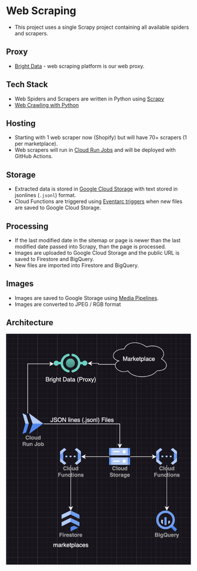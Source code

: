 # Web Scraping

- This project uses a single Scrapy project containing all available spiders and scrapers.

## Proxy

- [Bright Data](https://brightdata.com/) - web scraping platform is our web proxy.

## Tech Stack

- Web Spiders and Scrapers are written in Python using [Scrapy](https://scrapy.org/)
- [Web Crawling with Python](https://brightdata.com/blog/how-tos/web-crawling-with-python)

## Hosting

- Starting with 1 web scraper now (Shopify) but will have 70+ scrapers (1 per marketplace).
- Web scrapers will run in [Cloud Run Jobs](https://cloud.google.com/run/docs/create-jobs) and will be deployed with GitHub Actions.

## Storage

- Extracted data is stored in [Google Cloud Storage](https://cloud.google.com/storage) with text stored in jsonlines (`.jsonl`) format.
- Cloud Functions are triggered using [Eventarc triggers](https://cloud.google.com/functions/docs/calling/eventarc) when new files are saved to Google Cloud Storage.

## Processing

- If the last modified date in the sitemap or page is newer than the last modified date passed into Scrapy, than the page is processed.
- Images are uploaded to Google Cloud Storage and the public URL is saved to Firestore and BigQuery.
- New files are imported into Firestore and BigQuery.

## Images

- Images are saved to Google Storage using [Media Pipelines](https://docs.scrapy.org/en/latest/topics/media-pipeline.html#using-the-images-pipeline).
- Images are converted to JPEG / RGB format

## Architecture

![Architecture](./architecture.png)
